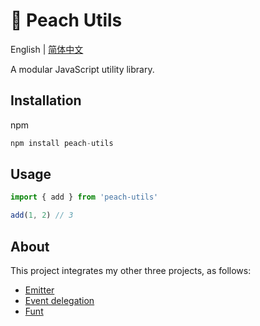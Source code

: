 # 🍑 Peach Utils

English | [简体中文](./README.zh.md)

A modular JavaScript utility library.

## Installation

npm

```js
npm install peach-utils
```

## Usage

```js
import { add } from 'peach-utils'

add(1, 2) // 3
```

## About

This project integrates my other three projects, as follows:

- [Emitter](https://github.com/uphg/emitter)
- [Event delegation](https://github.com/uphg/event-deleg)
- [Funt](https://github.com/uphg/funt)
